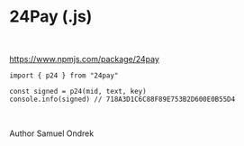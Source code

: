 # 24Pay (.js)

<br/>

https://www.npmjs.com/package/24pay

```
import { p24 } from "24pay"

const signed = p24(mid, text, key)
console.info(signed) // 718A3D1C6C88F89E753B2D600E0B55D4
```

<br/>

Author Samuel Ondrek
